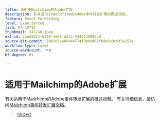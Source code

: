 ```yaml
---
title: 适用于Mailchimp的Adobe扩展
description: 有关适用于Mailchimp的Adobe事件转发扩展的概述视频。
feature: Event Forwarding
level: Experienced
jira: KT-10714
thumbnail: 345140.jpeg
exl-id: 2aad8921-6330-4e81-ad3a-044423889abd
source-git-commit: 286c85aa88d44574f00ded67f0de8e0c945a153e
workflow-type: tm+mt
source-wordcount: '40'
ht-degree: 0%

---
```


# 适用于Mailchimp的Adobe扩展

有关适用于Mailchimp的Adobe事件转发扩展的概述视频。 有关详细信息，请访问[Mailchimp事件转发扩展文档](https://experienceleague.adobe.com/docs/experience-platform/tags/extensions/adobe/mailchimp-edge/overview.html?lang=zh-Hans)。

>[!VIDEO](https://video.tv.adobe.com/v/3411289/?learn=on&enablevpops&captions=chi_hans)

